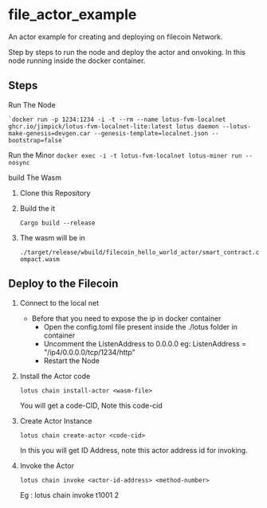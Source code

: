 # file_actor_example

An actor example for creating and deploying on filecoin Network.

Step by steps to run the node and deploy the actor and onvoking. In this node running inside the docker container.

## Steps

Run The Node

    `docker run -p 1234:1234 -i -t --rm --name lotus-fvm-localnet ghcr.io/jimpick/lotus-fvm-localnet-lite:latest lotus daemon --lotus-make-genesis=devgen.car --genesis-template=localnet.json --bootstrap=false`


Run the Minor 
```docker exec -i -t lotus-fvm-localnet lotus-miner run --nosync```

build The Wasm

1. Clone this Repository
2. Build the it
    
    `Cargo build --release`
    
3. The wasm will be in 

    `./target/release/wbuild/filecoin_hello_world_actor/smart_contract.compact.wasm`
    
    
 ## Deploy to the Filecoin
1. Connect to the local net
    - Before that you need to expose the ip in docker container
        - Open the config.toml file present inside the ./lotus folder in container
        - Uncomment the ListenAddress to 0.0.0.0 eg: ListenAddress = "/ip4/0.0.0.0/tcp/1234/http"
        - Restart the Node
2. Install the Actor code
    
    `lotus chain install-actor <wasm-file>`
    
    You will get a code-CID, Note this code-cid
    
3. Create Actor Instance
    
    `lotus chain create-actor <code-cid>`
    
    In this you will get ID Address, note this actor address id for invoking.
    
4. Invoke the Actor
    
    `lotus chain invoke <actor-id-address> <method-number>`
    
    Eg : lotus chain invoke t1001 2
